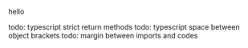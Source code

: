 hello

todo: typescript strict return methods
todo: typescript space between object brackets
todo: margin between imports and codes
